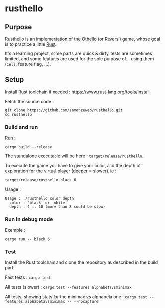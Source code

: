 # rusthello

## Purpose

Rusthello is an implementation of the Othello (or Reversi) game,
whose goal is to practice a little [Rust](https://www.rust-lang.org/).

It's a learning project, some parts are quick & dirty, tests are sometimes limited,
and some features are used for the sole purpose of... using them (`Cell`, feature flag, ...).

## Setup

Install Rust toolchain if needed : https://www.rust-lang.org/tools/install

Fetch the source code :

```
git clone https://github.com/samonzeweb/rusthello.git
cd rusthello
```

### Build and run

Run :

```
cargo build --release
```

The standalone executable will be here : `target/release/rusthello`.

To execute the game you have to give your color, and the depth of exploration for
the virtual player (deeper = slower), ie :

```
target/release/rusthello black 6
```

Usage :

```
Usage : ./rusthello color depth
  color : 'black' or 'white'
  depth : 4 .. 10 (more than 8 could be slow)
```

### Run in debug mode

Exemple :

```
cargo run -- black 6
```

### Test

Install the Rust toolchain and clone the repository as described in the build part.

Fast tests : `cargo test`

All tests (slower) : `cargo test --features alphabetavsminimax`

All tests, showing stats for the minimax vs alphabeta one : `cargo test --features alphabetavsminimax -- --nocapture`
